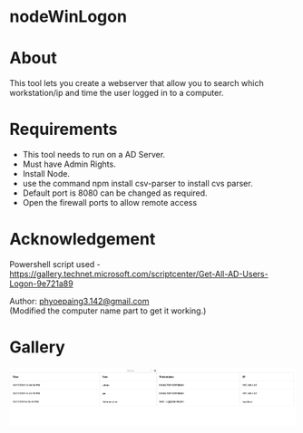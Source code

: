 # nodeWinLogon

# About
This tool lets you create a webserver that allow you to search which workstation/ip and time the user logged in to a computer.

# Requirements
- This tool needs to run on a AD Server.
- Must have Admin Rights.
- Install Node.
- use the command npm install csv-parser to install cvs parser.
- Default port is 8080 can be changed as required. 
- Open the firewall ports to allow remote access



# Acknowledgement 
Powershell script used - 
https://gallery.technet.microsoft.com/scriptcenter/Get-All-AD-Users-Logon-9e721a89

Author: phyoepaing3.142@gmail.com                                                                                                               
(Modified the computer name part to get it working.)

# Gallery
![alt text](https://github.com/janteja/nodeWinLogon/blob/master/Screenshot.png?raw=true)
